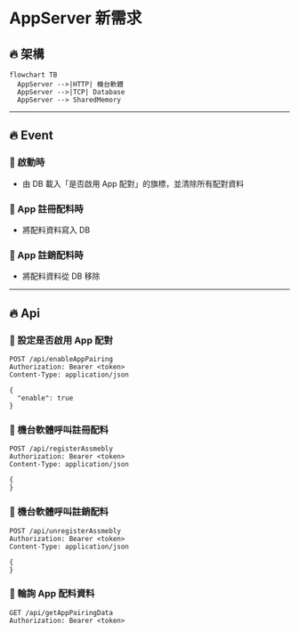 # AppServer 新需求

## 🔥 架構

```mermaid
flowchart TB
  AppServer -->|HTTP| 機台軟體
  AppServer -->|TCP| Database
  AppServer --> SharedMemory
```

---

## 🔥 Event

### 🔶 啟動時

- 由 DB 載入「是否啟用 App 配對」的旗標，並清除所有配對資料

### 🔶 App 註冊配料時

- 將配料資料寫入 DB

### 🔶 App 註銷配料時

- 將配料資料從 DB 移除

---

## 🔥 Api

### 🔶 設定是否啟用 App 配對

```http
POST /api/enableAppPairing
Authorization: Bearer <token>
Content-Type: application/json

{
  "enable": true
}
```

### 🔶 機台軟體呼叫註冊配料

```http
POST /api/registerAssmebly
Authorization: Bearer <token>
Content-Type: application/json

{
}
```

### 🔶 機台軟體呼叫註銷配料

```http
POST /api/unregisterAssmebly
Authorization: Bearer <token>
Content-Type: application/json

{
}
```

### 🔶 輪詢 App 配料資料

```http
GET /api/getAppPairingData
Authorization: Bearer <token>
```
